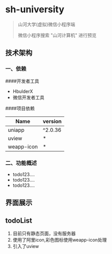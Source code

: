 # sh-university
> 山河大学(虚拟)微信小程序端  
>   
> 微信小程序搜索 "山河计算机" 进行预览

## 技术架构
### 一、依赖
####开发者工具
- HbulderX
- 微信开发者工具

####项目依赖

| Name       | version |
|------------|---------|
| uniapp     | ^2.0.36 |
| uview      | *       |
| weapp-icon | *       |

### 二、功能概述
- todo123....
- todo123....
- todo123....

## 界面展示



## todoList

1. 目前只有静态页面，没有服务器
2. 使用了阿里icon,彩色图标使用weapp-icon处理
3. 引入了uview
